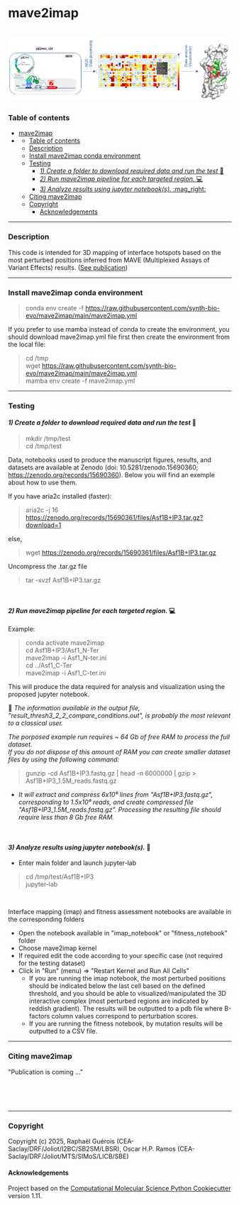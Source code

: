 # mave2imap
![mave2imap!](mave2imap.png "mave2imap : graphical abstract")
==============================
### Table of contents

- [mave2imap](#mave2imap)
- [](#)
    - [Table of contents](#table-of-contents)
    - [Description](#description)
    - [Install mave2imap conda environment](#install-mave2imap-conda-environment)
    - [Testing](#testing)
      - [*1) Create a folder to download required data and run the test* :construction:](#1-create-a-folder-to-download-required-data-and-run-the-test-construction)
      - [*2) Run mave2imap pipeline for each targeted region.* :computer:](#2-run-mave2imap-pipeline-for-each-targeted-region-computer)
      - [*3)  Analyze results using jupyter notebook(s).* :mag\_right:](#3--analyze-results-using-jupyter-notebooks-mag_right)
    - [Citing mave2imap](#citing-mave2imap)
    - [Copyright](#copyright)
      - [Acknowledgements](#acknowledgements)

---
### Description  
This code is intended for 3D mapping of interface hotspots based on the most perturbed positions inferred from MAVE (Multiplexed Assays of Variant Effects) results. ([See publication](#citing-mave2imap))  

  
---  
### Install mave2imap conda environment  
> conda env create -f https://raw.githubusercontent.com/synth-bio-evo/mave2imap/main/mave2imap.yml  

If you prefer to use mamba instead of conda to create the environment, you should download mave2imap.yml file first then create the environment from the local file:
>cd /tmp  
>wget https://raw.githubusercontent.com/synth-bio-evo/mave2imap/main/mave2imap.yml  
>mamba env create -f mave2imap.yml  


---
### Testing  
#### *1) Create a folder to download required data and run the test* :construction:    
>mkdir /tmp/test  
>cd /tmp/test  

Data, notebooks used to produce the manuscript figures, results, and datasets are available at Zenodo (doi: 10.5281/zenodo.15690360; https://zenodo.org/records/15690360). Below you will find an exemple about how to use them.  

If you have aria2c installed (faster):  

>aria2c -j 16 https://zenodo.org/records/15690361/files/Asf1B+IP3.tar.gz?download=1  

else,  

>wget https://zenodo.org/records/15690361/files/Asf1B+IP3.tar.gz

Uncompress the .tar.gz file 

>tar -xvzf Asf1B+IP3.tar.gz  

<br>  

#### *2) Run mave2imap pipeline for each targeted region.* :computer: 
Example:  
>conda activate mave2imap  
>cd Asf1B+IP3/Asf1_N-Ter  
>mave2imap -i Asf1_N-ter.ini  
>cd ../Asf1_C-Ter  
>mave2imap -i Asf1_C-ter.ini  

 This will produce the data required for analysis and visualization using the proposed jupyter notebook.   

:microscope: *The information available in the output file, "result_thresh3_2_2_compare_conditions.out", is probably the most relevant to a classical user.*  <br> 

*The porposed example run requires ~ 64 Gb of free RAM to process the full dataset.  
If you do not dispose of this amount of RAM you can create smaller dataset files by using the following command:*  

>gunzip -cd Asf1B+IP3.fastq.gz | head -n 6000000 | gzip > Asf1B+IP3_1.5M_reads.fastq.gz  
 
- *It will extract and compress 6x10⁶ lines from "Asf1B+IP3.fastq.gz", corresponding to 1.5x10⁶ reads, and create compressed file "Asf1B+IP3_1.5M_reads.fastq.gz". Processing the resulting file should require less than 8 Gb free RAM.*  

<br>  

#### *3)  Analyze results using jupyter notebook(s).* :mag_right:   

* Enter main folder and launch jupyter-lab  
> cd /tmp/test/Asf1B+IP3  
> jupyter-lab
<br>

Interface mapping (imap) and fitness assessment notebooks are available in the corresponding folders  <br> 
- Open the notebook available in "imap_notebook" or "fitness_notebook" folder 
- Choose mave2imap kernel  
- If required edit the code according to your specific case (not required for the testing dataset)  
- Click in "Run" (menu) => "Restart Kernel and Run All Cells"  
  - If you are running the imap notebook, the most perturbed positions should be indicated below the last cell based on the defined threshold, and you should be able to visualized/manipulated the 3D interactive complex (most perturbed regions are indicated by reddish gradient). The results will be outputted to a pdb file where B-factors column values correspond to perturbation scores. 
  - If you are running the fitness notebook, by mutation results will be outputted to a CSV file.

---
### Citing mave2imap 
"Publication is coming ..."

<br>
<br> </br>  

---


  

### Copyright

Copyright (c) 2025, Raphaël Guérois (CEA-Saclay/DRF/Joliot/I2BC/SB2SM/LBSR), Oscar H.P. Ramos (CEA-Saclay/DRF/Joliot/MTS/SIMoS/LICB/SBE)


#### Acknowledgements
 
Project based on the 
[Computational Molecular Science Python Cookiecutter](https://github.com/molssi/cookiecutter-cms) version 1.11.

